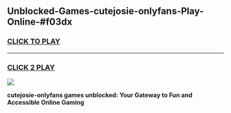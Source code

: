 
## Unblocked-Games-cutejosie-onlyfans-Play-Online-#f03dx
<h3>
<a href="https://premium.freeplayer.one?title=cutejosie-onlyfans&ref=27F">CLICK TO PLAY</a></h3>
<hr>

<h3>
<a href="https://premium.freeplayer.one?title=cutejosie-onlyfans&ref=27F">CLICK 2 PLAY</a>
  
</h3>

<a href="https://premium.freeplayer.one?title=cutejosie-onlyfans&ref=27F"><img src="https://clearcache.store/games.png"></a>


**cutejosie-onlyfans games unblocked: Your Gateway to Fun and Accessible Online Gaming**

